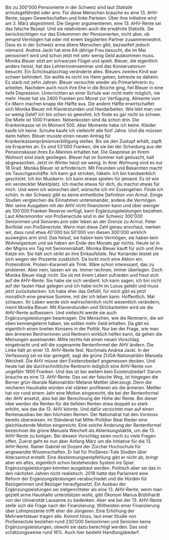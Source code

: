 Bis zu 300'000 Pensionierte in der Schweiz sind laut Statistik armutsgefährdet oder arm. Für diese Menschen brauche es eine 13. AHV-Rente, sagen Gewerkschaften und linke Parteien. Über ihre Initiative wird am 3. März abgestimmt. Die Gegner argumentieren, eine 13. AHV-Rente sei das falsche Rezept. Und sie relativieren auch die erwähnte Statistik. Sie berücksichtigen nur das Einkommen der Pensionierten, nicht aber, ob jemand Vermögen hat oder mit einem begüterten Partner zusammenwohnt. Dass es in der Schweiz arme ältere Menschen gibt, bezweifelt jedoch niemand. Andrea Jacki hat eine 64-jährige Frau besucht, die im Mai pensioniert wird und schon jetzt mit sehr wenig Geld auskommen muss. Monika Bleuer sitzt am schwarzen Flügel und spielt. Bleuer, die eigentlich anders heisst, hat das Lehrerinnenseminar und das Konservatorium besucht. Ein Schicksalsschlag veränderte alles. Bleuers zweites Kind war schwer behindert. Sie wollte es nicht ins Heim geben, betreute es daheim. Es starb mit zehn Jahren. Bleuer versuchte wieder als Primarlehrerin zu arbeiten. Nachdem auch noch ihre Ehe in die Brüche ging, fiel Bleuer in eine tiefe Depression. Unterrichten an einer Schule war nicht mehr möglich, nie mehr. Heute hat sie 2400 Franken pro Monat zur Verfügung. Alimente vom Ex-Mann machen knapp die Hälfte aus. Die andere Hälfte erwirtschaftet sich Monika Bleuer mit Klavierstunden und Handarbeiten. Wie lebt man von so wenig Geld? Ich bin schon so gewohnt. Ich finde es gar nicht so schwer. Die Miete ist 1000 Franken. Nebenkosten sind da schon drin. Die Krankenkasse ist im Moment 500. Aber Momente habe ich keine. Kleider kaufe ich keine. Schuhe kaufe ich vielleicht alle fünf Jahre. Und die müssen dann halten. Bleuer musste einen neuen Antrag für Krankenkassenprämienverbilligung stellen. Bis sie den Zustupf erhält, zapft sie Erspartes an. Es sind 53'000 Franken, die sie bei der Scheidung aus der Pensionskasse ihres Ex-Mannes erhalten hat. Die Gaspreise an ihrem Wohnort sind stark gestiegen. Bleuer hat im Sommer kalt geduscht, kalt abgewaschen. Jetzt im Winter heizt sie wenig. In ihrer Wohnung sind es nur 18 Grad. Monika Bleuer ist erfinderisch. Mit Freunden und Bekannten macht sie Tauschgeschäfte. Ich kann gut stricken, häkeln. Ich bin handwerklich geschickt. Ich bin Musikerin. Ich kann etwas spielen für jemand. Es ist wie ein versteckter Marktplatz. Ich mache etwas für dich, du machst etwas für mich. Und wenn ich wünschen darf, wünsche ich mir Essengehen. Finde ich schön. In der Schweiz gibt es keine einheitliche Definition von Armut. Einige Studien vergleichen die Einnahmen untereinander, andere die Vermögen. Wer seine Ausgaben mit der AHV nicht finanzieren kann und über weniger als 100'000 Franken Reserve verfügt, kann Ergänzungsleistungen beziehen. Laut Altersmonitor von ProSenectute sind in der Schweiz 300'000 Seniorinnen und Senioren arm oder leben an der Grenze zu Armut. Peter Borifolat von ProSenectute. Wenn man diese Zahl genau anschaut, merken wir, dass rund etwa 40'000 bis 50'000 von diesen 300'000 wirklich ausweglos arm sind. Das heisst, sie haben kein Vermögen, sie haben kein Wohneigentum und sie haben am Ende des Monats gar nichts. Heute ist in der Migros ein Tag mit Seniorenrabatt. Monika Bleuer kauft für sich und ihre Katze ein. Sie hält sich strikt an ihre Einkaufsliste. Nur Koriander leistet sie sich wegen der Prozente zusätzlich. Da lockt noch eine Aktion ein, Proteindrink. Protein-Karamell als Trink. Wäre schon interessant, das zu probieren. Aber nein, lassen wir es. Immer rechnen, immer überlegen. Doch Monika Bleuer klagt nicht. Sie ist mit ihrem Leben zufrieden und freut sich auf die AHV-Rente. Sie habe sie sich verdient. Ich kann sagen, ich bin nicht auf der faulen Haut gelegen und ich habe nicht im Luxus gelebt und muss jetzt zurückstecken. Ich habe eher das Gefühl, für mich gibt es jetzt monatlich eine gewisse Summe, mit der ich leben kann. Hoffentlich. Mal schauen. Ihr Leben werde sich wahrscheinlich nicht wesentlich verändern, meint Monika Bleuer. Mit Klavierstunden und Strickarbeiten wird sie die AHV-Rente aufbessern. Und vielleicht werde sie auch Ergänzungsleistungen beantragen. Die Menschen, wie die Rentnerin, die wir eben kennengelernt haben, sie sollten mehr Geld erhalten. Da gibt es eigentlich einen breiten Konsens in der Politik. Nur bei der Frage, wie man den ärmeren Rentnerinnen und Rentnern wirklich helfen kann, da gehen die Meinungen auseinander. Mitte rechts hat einen neuen Vorschlag eingebracht und will die sogenannte Rentenformel der AHV ändern. Die Linke hält an einer 13. AHV-Rente fest. Nochmals Andrea Jacki. In der Verfassung sei es klar geregelt, sagt die grüne ZUGA-Nationalrätin Manuela Weichelt. Die AHV müsse den Existenzbedarf angemessen decken. Und heute hat die durchschnittliche Rentnerin lediglich eine AHV-Rente von ungefähr 1900 Franken. Und das ist bei weitem kein Existenzbedarf. Darum brauche es eine 13. AHV-Rente. Das sei der falsche Weg, ist hingegen die Berner grün-liberale Nationalrätin Melanie Mettler überzeugt. Denn die reicheren Haushalte würden viel stärker profitieren als die ärmeren. Mettler hat vor rund einem Jahr eine Motion eingereicht, die bei der Rentenformel der AHV ansetzt, also bei der Berechnung der Höhe der Rente. Bei dieser Idee werden die Renten für die tiefsten Renten etwa doppelt so stark erhöht, wie das die 13. AHV könnte. Und dafür verzichtet man auf einen Rentenausbau bei den höchsten Renten. Der Nationalrat hat den Vorstoss bereits überwiesen. Im Ständerat hat Mitte-Politiker Beat Rieder eine gleichlautende Motion eingereicht. Eine solche Änderung der Rentenformel bezeichnet die grüne Manuela Weichelt als Ablenkungstaktik, um die 13. AHV-Rente zu botigen. Bei diesem Vorschlag seien noch zu viele Fragen offen. Zuerst geht es nun aber Anfang März um die Initiative für die 13. AHV-Rente. Rainer Gabriel ist Dozent der Zürcher Hochschule für angewandte Wissenschaften. Er hat für ProSenec-Tute Studien über Altersarmut erstellt. Eine Abstimmungsempfehlung gibt er nicht ab, bringt aber ein altes, eigentlich schon bestehendes System ins Spiel. Ergänzungsleistungen könnten ausgebaut werden. Politisch aber sei das in den nächsten Jahren nicht realistisch. 2019 hatte das Parlament eine Reform der Ergänzungsleistungen verabschiedet und die Hürden für Bezügerinnen und Bezüger heraufgesetzt. Ein Ausbau der Ergänzungsleistungen sei zielgerichteter als eine 13. AHV-Rente, wenn man gezielt arme Haushalte unterstützen wolle, gibt Ökonom Marius Brühlhardt von der Universität Lausanne zu bedenken. Aber wie bei der 13. AHV-Rente stelle sich die Frage nach der Finanzierung. Willheisten einer Finanzierung über Lohnprozente trifft eher die Jüngeren. Eine Erhöhung der Mehrwertsteuer tragen alle. Kommt hinzu, laut einer Studie von ProSenectute beziehen rund 230'000 Seniorinnen und Senioren keine Ergänzungsleistungen, obwohl sie dazu berechtigt werden. Das sind schätzungsweise rund 16%. Auch hier besteht Handlungsbedarf.
